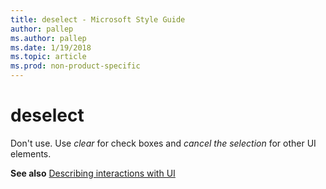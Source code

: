 ```yaml
---
title: deselect - Microsoft Style Guide
author: pallep
ms.author: pallep
ms.date: 1/19/2018
ms.topic: article
ms.prod: non-product-specific
---
```


# deselect

Don't use. Use *clear* for check boxes and *cancel the selection* for other UI elements. 

**See also** [Describing interactions with UI](/style-guide/procedures-instructions/describing-interactions-with-ui)
